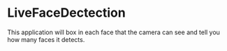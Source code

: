 # LiveFaceDectection
This application will box in each face that the camera can see and tell you how many faces it detects. 
